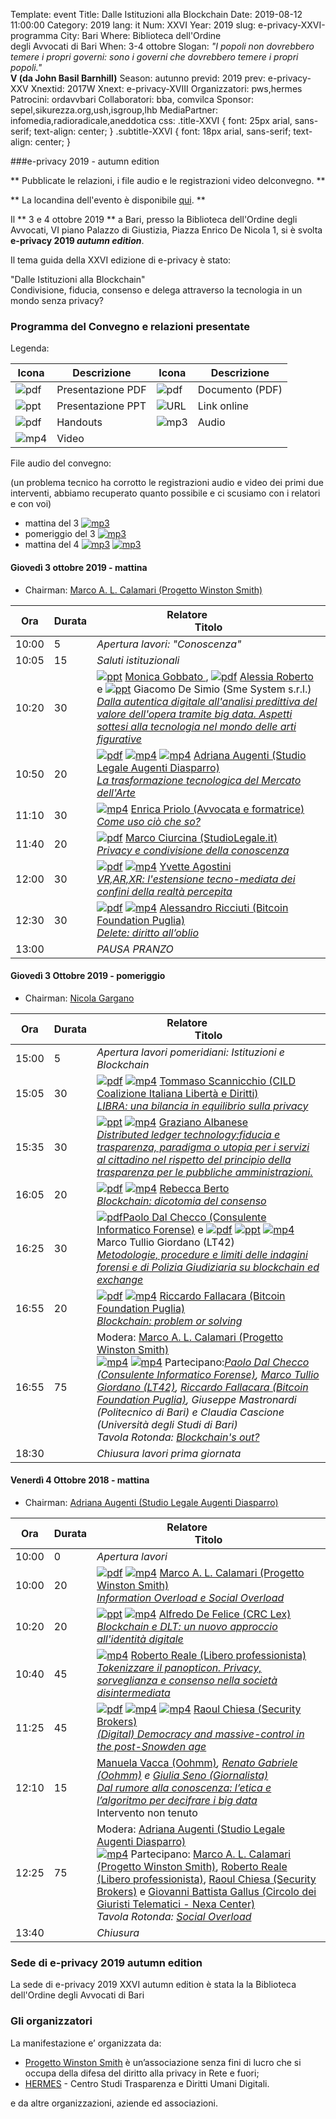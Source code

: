 Template: event
Title: Dalle Istituzioni alla Blockchain
Date: 2019-08-12 11:00:00
Category: 2019
lang: it
Num: XXVI
Year: 2019
slug: e-privacy-XXVI-programma
City: Bari
Where: Biblioteca dell'Ordine<br/>degli Avvocati di Bari
When: 3-4 ottobre
Slogan: <i>"I popoli non dovrebbero temere i propri governi: sono i governi che dovrebbero temere i propri popoli."</i><br/><b>V (da John Basil Barnhill)</b>
Season: autunno
previd: 2019
prev: e-privacy-XXV
Xnextid: 2017W
Xnext: e-privacy-XVIII
Organizzatori: pws,hermes
Patrocini: ordavvbari
Collaboratori: bba, comvilca
Sponsor: sepel,sikurezza.org,ush,isgroup,lhb
MediaPartner: infomedia,radioradicale,aneddotica
css: .title-XXVI { font: 25px arial, sans-serif; text-align: center; }   .subtitle-XXVI { font: 18px arial, sans-serif; text-align: center; }

###e-privacy 2019 - autumn edition


** Pubblicate le relazioni, i file audio e le registrazioni video delconvegno.  **

** La locandina dell'evento è disponibile [qui](https://e-privacy.winstonsmith.org/images/locandine/locandina_e-privacy_2019_autumn.pdf). **

Il ** 3 e 4 ottobre 2019 ** a Bari, presso la
Biblioteca dell'Ordine degli Avvocati, VI piano Palazzo di Giustizia, Piazza Enrico De Nicola 1,
si è svolta **e-privacy 2019
_autumn edition_**.

Il tema guida della XXVI edizione di e-privacy è stato:

<div class="title-XXVI">"Dalle Istituzioni alla Blockchain"</div>
<div class="subtitle-XXVI">Condivisione, fiducia, consenso e delega attraverso la tecnologia in un mondo senza privacy?</div>


### <a name="programma"></a>Programma del Convegno e relazioni presentate

Legenda:

Icona | Descrizione | Icona | Descrizione
---- | ---- | ----- | ----
![pdf](/images/icon/presentation.png) | Presentazione PDF | ![pdf](/images/icon/document.png) | Documento (PDF)
![ppt](/images/icon/presentation-ppt.png) | Presentazione PPT | ![URL](/images/icon/link.png) | Link online |
![pdf](/images/icon/handouts.png) | Handouts| ![mp3](/images/icon/audio.png) | Audio |
![mp4](/images/icon/video.png) | Video

File audio del convegno:

(un problema tecnico ha corrotto le registrazioni audio e video dei primi due interventi, abbiamo recuperato quanto possibile e ci scusiamo con i relatori e con voi)

- mattina del 3 [![mp3](/images/icon/audio.png)](http://urna.winstonsmith.org/materiali/2019we/audio/rec_20191003-103310.mp3)
- pomeriggio del 3 [![mp3](/images/icon/audio.png)](http://urna.winstonsmith.org/materiali/2019we/audio/rec_20191003-151430.mp3)
- mattina del 4 [![mp3](/images/icon/audio.png)](http://urna.winstonsmith.org/materiali/2019we/audio/rec_20191004-102605.mp3) [![mp3](/images/icon/audio.png)](http://urna.winstonsmith.org/materiali/2019we/audio/rec_20191004-121127.mp3)


#### <a name="vem"></a>Giovedì 3 ottobre 2019 - mattina

 * Chairman: <a href="/e-privacy-XXVI-relatori.html#calamari">Marco A. L. Calamari (Progetto Winston Smith)</a>
 

**Ora** | Durata | **Relatore**&nbsp;&nbsp;&nbsp;&nbsp;&nbsp;&nbsp;&nbsp;&nbsp;&nbsp;&nbsp;&nbsp;&nbsp;&nbsp;&nbsp;&nbsp;&nbsp; <br/> **Titolo**
------- | --- | ------- 
10:00|5|<span class='talk'><em>*Apertura lavori*: "Conoscenza"</em></span>
10:05|15|<span class='talk'><em>*Saluti istituzionali*</em></span>
10:20|30|<span class='talk'>[![ppt](/images/icon/presentation-ppt.png)](http://urna.winstonsmith.org/materiali/2019we/atti/ep2019ae_11_gobbato_arte_tech.pptx) <a href="/e-privacy-XXVI-relatori.html#gobbato"> Monica Gobbato </a>, [![pdf](/images/icon/presentation.png)](http://urna.winstonsmith.org/materiali/2019we/atti/ep2019ae_11_roberto_arte_tech.pdf) <a href="/e-privacy-XXVI-relatori.html#roberto">Alessia Roberto </a> e <a href="/e-privacy-XXVI-relatori.html#desimio">[![ppt](/images/icon/presentation-ppt.png)](http://urna.winstonsmith.org/materiali/2019we/atti/ep2019ae_11_de_simio_arte_tech.pptx) Giacomo De Simio (Sme System s.r.l.)</a><br/><em><a name='1m01'></a><a href="/e-privacy-XXVI-interventi.html#gobbato">Dalla autentica digitale all'analisi predittiva del valore dell'opera tramite big data. Aspetti sottesi alla tecnologia nel mondo delle arti figurative</a></em></span>
10:50|20|<span class='talk'>[![pdf](/images/icon/presentation.png)](http://urna.winstonsmith.org/materiali/2019we/atti/ep2019ae_12_augenti_mercato_arte.pdf) [![mp4](/images/icon/video.png)](http://urna.winstonsmith.org/materiali/2019we/video/ep2019ae_12_trasformazione_tecnologia_mercato_arte-prima_parte.mp4) [![mp4](/images/icon/video.png)](http://urna.winstonsmith.org/materiali/2019we/video/ep2019ae_12_trasformazione_tecnologia_mercato_arte-seconda_parte.mp4) <a href="/e-privacy-XXVI-relatori.html#augenti">Adriana Augenti (Studio Legale Augenti Diasparro)</a><br/><em><a name='1m02'></a><a href="/e-privacy-XXVI-interventi.html#augenti">La trasformazione tecnologica del Mercato dell'Arte</a></em></span>
11:10|30|<span class='talk'>[![mp4](/images/icon/video.png)](http://urna.winstonsmith.org/materiali/2019we/video/ep2019ae_13_come_uso_cio_che_so.mp4) <a href="/e-privacy-XXVI-relatori.html#priolo">Enrica Priolo (Avvocata e formatrice)</a><br/><em><a name='1m03'></a><a href="/e-privacy-XXVI-interventi.html#priolo">Come uso ciò che so?</a></em></span>
11:40|20|<span class='talk'>[![pdf](/images/icon/presentation.png)](http://urna.winstonsmith.org/materiali/2019we/atti/ep2019ae_14_ciurcina_privacy_condivisione_conoscenza.pdf) <a href="/e-privacy-XXVI-relatori.html#ciurcina">Marco Ciurcina (StudioLegale.it)</a><br/><em><a name='1m04'></a><a href="/e-privacy-XXVI-interventi.html#ciurcina">Privacy e condivisione della conoscenza</a></em></span>
12:00|30|<span class='talk'>[![pdf](/images/icon/presentation.png)](http://urna.winstonsmith.org/materiali/2019we/atti/ep2019ae_15_agostini_vr_ar_xr.pdf) [![mp4](/images/icon/video.png)](http://urna.winstonsmith.org/materiali/2019we/video/ep2019ae_15-estensione_tecnomediata_realta_percepita.mp4) <a href="/e-privacy-XXVI-relatori.html#agostini">Yvette Agostini</a><br/><em><a name='1m05'></a><a href="/e-privacy-XXVI-interventi.html#agostini">VR,AR,XR: l'estensione tecno-mediata dei confini della realtà percepita</a></em></span>
12:30|30|<span class='talk'>[![pdf](/images/icon/presentation.png)](http://urna.winstonsmith.org/materiali/2019we/atti/ep2019ae_16_ricciuti_delete_diritto_oblio.pdf) [![mp4](/images/icon/video.png)](http://urna.winstonsmith.org/materiali/2019we/video/ep2019ae_16_delete_diritto_all_oblio.mp4) <a href="/e-privacy-XXVI-relatori.html#ricciuti">Alessandro Ricciuti (Bitcoin Foundation Puglia)</a><br/><em><a name='1m06'></a><a href="/e-privacy-XXVI-interventi.html#ricciuti">Delete: diritto all’oblio</a></em></span>
13:00||<span class='talk'><em>*PAUSA PRANZO*</em></span>

#### <a name="vep"></a>Giovedì 3 Ottobre 2019 - pomeriggio 

* Chairman: <a href="/e-privacy-XXVI-relatori.html#gargano">Nicola Gargano</a>

**Ora** | Durata | **Relatore**&nbsp;&nbsp;&nbsp;&nbsp;&nbsp;&nbsp;&nbsp;&nbsp;&nbsp;&nbsp;&nbsp;&nbsp;&nbsp;&nbsp;&nbsp;&nbsp; <br/> **Titolo**
------- | --- | ------- 
15:00|5|<span class='talk'><em>Apertura lavori pomeridiani: Istituzioni e Blockchain</em></span>
15:05|30|<span class='talk'>[![pdf](/images/icon/presentation.png)](http://urna.winstonsmith.org/materiali/2019we/atti/ep2019ae_21_scannicchio_libra.pdf) [![mp4](/images/icon/video.png)](http://urna.winstonsmith.org/materiali/2019we/video/ep2019ae_21_libra.mp4) <a href="/e-privacy-XXVI-relatori.html#scannicchio">Tommaso Scannicchio (CILD Coalizione Italiana Libertà e Diritti)</a> <br/><em><a name='1p01'></a><a href="/e-privacy-XXVI-interventi.html#scannicchio">LIBRA: una bilancia in equilibrio sulla privacy</a></em></span>
15:35|30|<span class='talk'>[![ppt](/images/icon/presentation-ppt.png)](http://urna.winstonsmith.org/materiali/2019we/atti/ep2019ae_22_albanese_dlt_fiducia_trasparenza.pptx) [![mp4](/images/icon/video.png)](http://urna.winstonsmith.org/materiali/2019we/video/ep2019ae_22_dlt_fiducia_trasparenza_utopia_cittadino_e_pa.mp4) <a href="/e-privacy-XXVI-relatori.html#albanese">Graziano Albanese </a><br/><em><a name='1p02'></a><a href="/e-privacy-XXVI-interventi.html#albanese">Distributed ledger technology:fiducia e trasparenza, paradigma o utopia per i servizi al cittadino nel rispetto del principio della trasparenza per le pubbliche amministrazioni.</a></em></span>
16:05|20|<span class='talk'>[![pdf](/images/icon/presentation.png)](http://urna.winstonsmith.org/materiali/2019we/atti/ep2019ae_23_berto_blockchain.pdf) [![mp4](/images/icon/video.png)](http://urna.winstonsmith.org/materiali/2019we/video/ep2019ae_23_blockchain_dictomia_del_consenso.mp4) <a href="/e-privacy-XXVI-relatori.html#berto">Rebecca Berto </a><br/><em><a name='1p03'></a><a href="/e-privacy-XXVI-interventi.html#berto">Blockchain: dicotomia del consenso</a></em></span>
16:25|30|<span class='talk'>[![pdf](/images/icon/presentation.png)](http://urna.winstonsmith.org/materiali/2019we/atti/ep2019ae_24_dal_checco_blockchain_forensics.pdf)<a href="/e-privacy-XXVI-relatori.html#dalchecco">Paolo Dal Checco (Consulente Informatico Forense)</a> e <a href="/e-privacy-XXVI-relatori.html#giordano">[![pdf](/images/icon/presentation.png)](http://urna.winstonsmith.org/materiali/2019we/atti/ep2019ae_24_giordano_blockchain_forensics.pdf) [![ppt](/images/icon/presentation-ppt.png)](http://urna.winstonsmith.org/materiali/2019we/atti/ep2019ae_24_giordano_blockchain_forensics.pptx) [![mp4](/images/icon/video.png)](http://urna.winstonsmith.org/materiali/2019we/video/ep2019ae_24_forensica_blockchain_exchange.mp4) Marco Tullio Giordano (LT42)</a></a><br/><em><a name='1p04'></a><a href="/e-privacy-XXVI-interventi.html#dalchecco">Metodologie, procedure e limiti delle indagini forensi e di Polizia Giudiziaria su blockchain ed exchange</a></em></span>
16:55|20|<span class='talk'>[![pdf](/images/icon/presentation.png)](http://urna.winstonsmith.org/materiali/2019we/atti/ep2019ae_25_fallacara_blockchain_probem_solving.pdf) [![mp4](/images/icon/video.png)](http://urna.winstonsmith.org/materiali/2019we/video/ep2019ae_25_blockchain_problem_or_solving.mp4) <a href="/e-privacy-XXVI-relatori.html#fallacara">Riccardo Fallacara (Bitcoin Foundation Puglia)</a><br/><em><a name='1p05'></a><a href="/e-privacy-XXVI-interventi.html#fallacara">Blockchain: problem or solving</a></em></span>
16:55|75|<span class='talk'><a name='1p06'></a>Modera: <a href="/e-privacy-XXVI-relatori.html#calamari">Marco A. L. Calamari (Progetto Winston Smith)</a><br>[![mp4](/images/icon/video.png)](http://urna.winstonsmith.org/materiali/2019we/video/ep2019ae_26_tavola_rotonda_blockchain_out-1.mp4) [![mp4](/images/icon/video.png)](http://urna.winstonsmith.org/materiali/2019we/video/ep2019ae_26_tavola_rotonda_blockchain_out-2.mp4) Partecipano:<em><a href="/e-privacy-XXVI-relatori.html#dalchecco">Paolo Dal Checco (Consulente Informatico Forense)</a>, <a href="/e-privacy-XXVI-relatori.html#giordano">Marco Tullio Giordano (LT42)</a>, <a href="/e-privacy-XXVI-relatori.html#fallacara">Riccardo Fallacara (Bitcoin Foundation Puglia)</a>, Giuseppe Mastronardi (Politecnico di Bari) e Claudia Cascione (Università degli Studi di Bari)<br>Tavola Rotonda: <a href="/e-privacy-XXVI-interventi.html#tavola1">Blockchain's out?</a></span>
18:30||<span class='talk'><em>Chiusura lavori prima giornata</em></span>

#### <a name="sam"></a>Venerdì 4 Ottobre 2018 - mattina

* Chairman: <a href="/e-privacy-XXVI-relatori.html#augenti">Adriana Augenti (Studio Legale Augenti Diasparro)</a>

 **Ora** | Durata | **Relatore**&nbsp;&nbsp;&nbsp;&nbsp;&nbsp;&nbsp;&nbsp;&nbsp;&nbsp;&nbsp;&nbsp;&nbsp;&nbsp;&nbsp;&nbsp;&nbsp; <br/> **Titolo** 
------- | --- | ------- 
10:00|0|<span class='talk'><em>*Apertura lavori*</em></span>
10:00|20|<span class='talk'>[![pdf](/images/icon/presentation.png)](http://urna.winstonsmith.org/materiali/2019we/atti/ep2019ae_31_calamari_information_overload_social_overload.pdf) [![mp4](/images/icon/video.png)](http://urna.winstonsmith.org/materiali/2019we/video/ep2019ae_31_information_overload_e_social_overload.mp4) <a href="/e-privacy-XXVI-relatori.html#calamari">Marco A. L. Calamari (Progetto Winston Smith)</a><br/><em><a name='2m01'></a><a href="/e-privacy-XXVI-interventi.html#calamari">Information Overload e Social Overload</a></em></span>
10:20|20|<span class='talk'>[![ppt](/images/icon/presentation-ppt.png)](http://urna.winstonsmith.org/materiali/2019we/atti/ep2019ae_32_de_felice_blockchain_dlt.pptx) [![mp4](/images/icon/video.png)](http://urna.winstonsmith.org/materiali/2019we/video/ep2019ae_32_blockchain_e_dlt.mp4) <a href="/e-privacy-XXVI-relatori.html#defelice">Alfredo De Felice (CRC Lex)</a><br/><em><a name='2m02'></a><a href="/e-privacy-XXVI-interventi.html#defelice">Blockchain e DLT: un nuovo approccio all'identità digitale</a></em></span>
10:40|45|<span class='talk'>[![mp4](/images/icon/video.png)](http://urna.winstonsmith.org/materiali/2019we/video/ep2019ae_33_tokenizzare_il_panopticon.mp4) <a href="/e-privacy-XXVI-relatori.html#reale">Roberto Reale (Libero professionista)</a><br/><em><a name='2m03'></a><a href="/e-privacy-XXVI-interventi.html#reale">Tokenizzare il panopticon. Privacy, sorveglianza e consenso nella società disintermediata</a></em></span>
11:25|45|<span class='talk'>[![pdf](/images/icon/presentation.png)](http://urna.winstonsmith.org/materiali/2019we/atti/ep2019ae_33_chiesa_democracy_massive_control.pdf) [![mp4](/images/icon/video.png)](http://urna.winstonsmith.org/materiali/2019we/video/ep2019ae_34_digital_democracy_and_massive_control-1.mp4) [![mp4](/images/icon/video.png)](http://urna.winstonsmith.org/materiali/2019we/video/ep2019ae_34_digital_democracy_and_massive_control-2.mp4) <a href="/e-privacy-XXVI-relatori.html#chiesa">Raoul Chiesa (Security Brokers)</a><br/><em><a name='2m04'></a><a href="/e-privacy-XXVI-interventi.html#chiesa">(Digital) Democracy and massive-control in the post-Snowden age</a></em></span>
12:10|15|<span class='talk'><a href="/e-privacy-XXVI-relatori.html#vacca">Manuela Vacca (Oohmm)</a><em><a name='2m04'></a><a href="/e-privacy-XXVI-interventi.html#vacca"></a>, <a href="/e-privacy-XXVI-relatori.html#gabriele">Renato Gabriele (Oohmm)</a> e <a href="/e-privacy-XXVI-relatori.html#seno">Giulia Seno (Giornalista)</a><br><a href="/e-privacy-XXVI-interventi.html#vacca">Dal rumore alla conoscenza: l’etica e l’algoritmo per decifrare i big data</a></em><br>Intervento non tenuto</span>
12:25|75|<span class='talk'>Modera: <a href="/e-privacy-XXVI-relatori.html#augenti">Adriana Augenti (Studio Legale Augenti Diasparro)</a><br/>[![mp4](/images/icon/video.png)](http://urna.winstonsmith.org/materiali/2019we/video/ep2019ae_36_tavola_rotonda_social_overload.mp4) Partecipano: <a href="/e-privacy-XXVI-relatori.html#calamari">Marco A. L. Calamari (Progetto Winston Smith)</a>, <a href="/e-privacy-XXVI-relatori.html#reale">Roberto Reale (Libero professionista)</a>, <a href="/e-privacy-XXVI-relatori.html#chiesa">Raoul Chiesa (Security Brokers)</a> e <a href="/e-privacy-XXV-relatori.html#gallus">Giovanni Battista Gallus (Circolo dei Giuristi Telematici - Nexa Center)</a><br/><em><a name='2m05'></a>Tavola Rotonda: <a href="/e-privacy-XXVI-interventi.html#tavola2">Social Overload</a></em></span>
13:40||<span class='talk'><em>*Chiusura*</em></span>

### Sede di e-privacy 2019 autumn edition

La sede di e-privacy 2019 XXVI autumn edition è stata la la Biblioteca dell'Ordine degli Avvocati di Bari

### Gli organizzatori

La manifestazione e’ organizzata da:

 - [Progetto Winston Smith](http://pws.winstonsmith.org/) è un’associazione senza fini di lucro che si occupa della difesa del diritto alla privacy in Rete e fuori;
 - [HERMES](http://logioshermes.org/) \- Centro Studi Trasparenza e Diritti Umani Digitali.

e da altre organizzazioni, aziende ed associazioni.

